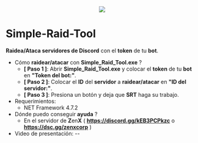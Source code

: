 <div align="center">
  <img  src="https://media.discordapp.net/attachments/1172295274379612210/1239309100915888148/image.png?ex=6642740a&is=6641228a&hm=add4bde6ed370571c2d3b35a3dc8919c7c4af9aa3e6fbc2820ad32690e6d1cb8&=&format=webp&quality=lossless&width=915&height=553">
</div>

# Simple-Raid-Tool
**Raidea/Ataca servidores de Discord** con el **token** de tu **bot**.

- Cómo **raidear/atacar** con **Simple_Raid_Tool.exe** ?
  - **[ Paso 1 ]**: Abrir **Simple_Raid_Tool.exe** y colocar el **token** de tu **bot** en **"Token del bot:"**.
  - **[ Paso 2 ]**: Colocar el **ID** del **servidor** a **raidear/atacar** en **"ID del servidor:"**.
  - **[ Paso 3 ]**: Presiona un botón y deja que **SRT** haga su trabajo.
- Requerimientos:
  - NET Framework 4.7.2
- Dónde puedo conseguir **ayuda** ?
  - En el servidor de **Z**en**X** ( **https://discord.gg/kEB3PCPkzc** o **https://dsc.gg/zenxcorp** )
- Video de presentación: --
